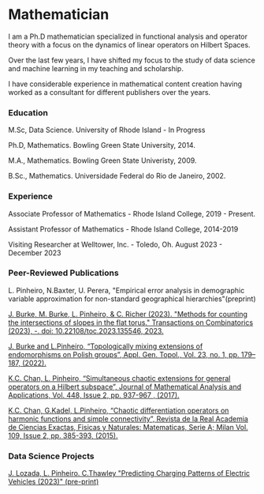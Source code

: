 # Mathematician 

I am a Ph.D mathematician specialized in functional analysis and operator theory with a focus on the dynamics of linear operators on Hilbert Spaces.  

Over the last few years, I have shifted my focus to the study of data science and machine learning in my teaching and scholarship.  

I  have considerable experience in mathematical content creation having worked as a consultant for different publishers over the years.

### Education

M.Sc, Data Science. University of Rhode Island - In Progress 

Ph.D, Mathematics.  Bowling Green State University, 2014.

M.A., Mathematics. Bowling Green State Univeristy, 2009.

B.Sc., Mathematics. Universidade Federal do Rio de Janeiro, 2002.

### Experience

Associate Professor of Mathematics - Rhode Island College, 2019 - Present. 

Assistant Professor of Mathematics - Rhode Island College, 2014-2019

Visiting Researcher at Welltower, Inc. - Toledo, Oh.  August 2023 - December 2023

### Peer-Reviewed Publications

L. Pinheiro, N.Baxter, U. Perera, "Empirical error analysis in demographic variable approximation for non-standard geographical hierarchies"(preprint)

[J. Burke, M. Burke, L. Pinheiro, & C. Richer (2023). "Methods for counting the intersections of slopes in the flat torus." Transactions on Combinatorics (2023), -. doi: 10.22108/toc.2023.135546, 2023.](https://toc.ui.ac.ir/article_27773_5c824a257fe0d279edecdab4f38dbfe4.pdf)

[J. Burke and L.Pinheiro, “Topologically mixing extensions of endomorphisms on Polish groups”, Appl. Gen. Topol., Vol. 23, no. 1, pp. 179–187, (2022).](https://polipapers.upv.es/index.php/AGT/article/view/15187/14884)

[K.C. Chan, L. Pinheiro, “Simultaneous chaotic extensions for general operators on a Hilbert subspace”, Journal of Mathematical Analysis and Applications, Vol. 448, Issue 2, pp. 937-967 , (2017).](https://www.sciencedirect.com/science/article/pii/S0022247X16307247)

[K.C. Chan,  G.Kadel, L.Pinheiro, “Chaotic differentiation operators on harmonic functions and simple connectivity”, Revista de la Real Academia de Ciencias Exactas, Fisicas y Naturales: Matematicas, Serie A; Milan Vol. 109, Issue 2, pp. 385-393, (2015).](https://link.springer.com/article/10.1007/s13398-014-0188-0)


### Data Science Projects

[J. Lozada, L. Pinheiro. C.Thawley  "Predicting Charging Patterns of Electric Vehicles (2023)" (pre-print)](lozadaPinheiroThawley.pdf)

